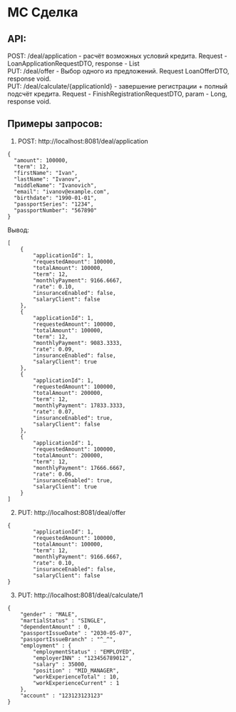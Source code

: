 # МС Сделка

## API:
POST: /deal/application - расчёт возможных условий кредита. Request - LoanApplicationRequestDTO, response - List<LoanOfferDTO>  
PUT: /deal/offer - Выбор одного из предложений. Request LoanOfferDTO, response void.  
PUT: /deal/calculate/{applicationId} - завершение регистрации + полный подсчёт кредита. Request - FinishRegistrationRequestDTO, param - Long, response void.  

## Примеры запросов:

1. POST: http://localhost:8081/deal/application
```
{
  "amount": 100000,
  "term": 12,
  "firstName": "Ivan",
  "lastName": "Ivanov",
  "middleName": "Ivanovich",
  "email": "ivanov@example.com",
  "birthdate": "1990-01-01",
  "passportSeries": "1234",
  "passportNumber": "567890"
}
```

Вывод:
```
[
    {
        "applicationId": 1,
        "requestedAmount": 100000,
        "totalAmount": 100000,
        "term": 12,
        "monthlyPayment": 9166.6667,
        "rate": 0.10,
        "insuranceEnabled": false,
        "salaryClient": false
    },
    {
        "applicationId": 1,
        "requestedAmount": 100000,
        "totalAmount": 100000,
        "term": 12,
        "monthlyPayment": 9083.3333,
        "rate": 0.09,
        "insuranceEnabled": false,
        "salaryClient": true
    },
    {
        "applicationId": 1,
        "requestedAmount": 100000,
        "totalAmount": 200000,
        "term": 12,
        "monthlyPayment": 17833.3333,
        "rate": 0.07,
        "insuranceEnabled": true,
        "salaryClient": false
    },
    {
        "applicationId": 1,
        "requestedAmount": 100000,
        "totalAmount": 200000,
        "term": 12,
        "monthlyPayment": 17666.6667,
        "rate": 0.06,
        "insuranceEnabled": true,
        "salaryClient": true
    }
]
```

2. PUT: http://localhost:8081/deal/offer
```
{
        "applicationId": 1,
        "requestedAmount": 100000,
        "totalAmount": 100000,
        "term": 12,
        "monthlyPayment": 9166.6667,
        "rate": 0.10,
        "insuranceEnabled": false,
        "salaryClient": false
}
```

3. PUT: http://localhost:8081/deal/calculate/1
```
{
    "gender" : "MALE",
    "martialStatus" : "SINGLE",
    "dependentAmount" : 0,
    "passportIssueDate" : "2030-05-07",
    "passportIssueBranch" : "^_^",
    "employment" : {
        "employmentStatus" : "EMPLOYED",
        "employerINN" : "123456789012",
        "salary" : 35000,
        "position" : "MID_MANAGER",
        "workExperienceTotal" : 10,
        "workExperienceCurrent" : 1
    },
    "account" : "123123123123"
}
```
